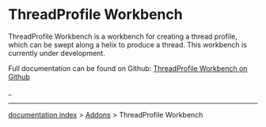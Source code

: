 # ThreadProfile Workbench
ThreadProfile Workbench is a workbench for creating a thread profile, which can be swept along a helix to produce a thread. This workbench is currently under development.

Full documentation can be found on Github: [ThreadProfile Workbench on Github](https://github.com/mwganson/ThreadProfile)



_

---
[documentation index](../README.md) > [Addons](Category_Addons.md) > ThreadProfile Workbench

